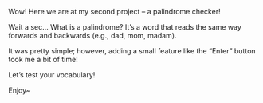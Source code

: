 Wow! Here we are at my second project – a palindrome checker!

Wait a sec… What is a palindrome? It’s a word that reads the same way forwards and backwards (e.g., dad, mom, madam).

It was pretty simple; however, adding a small feature like the “Enter” button took me a bit of time!

Let’s test your vocabulary!

Enjoy~
